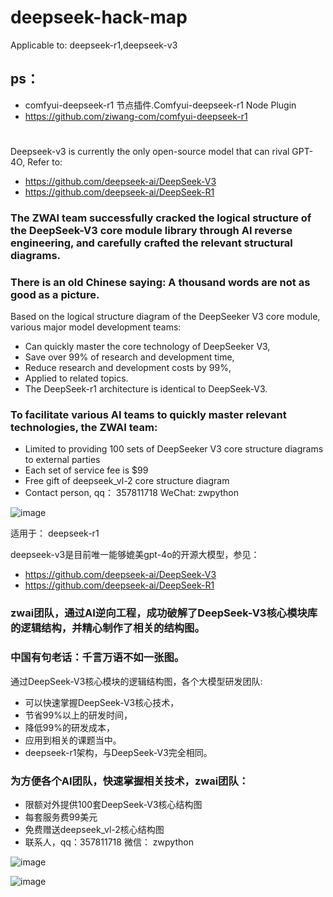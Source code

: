 # deepseek-hack-map

Applicable to: deepseek-r1,deepseek-v3 
## ps：
*  comfyui-deepseek-r1 节点插件.Comfyui-deepseek-r1 Node Plugin
*  https://github.com/ziwang-com/comfyui-deepseek-r1
# 
Deepseek-v3 is currently the only open-source model that can rival GPT-4O, Refer to:
* https://github.com/deepseek-ai/DeepSeek-V3
* https://github.com/deepseek-ai/DeepSeek-R1

### The ZWAI team successfully cracked the logical structure of the DeepSeek-V3 core module library through AI reverse engineering, and carefully crafted the relevant structural diagrams.
### There is an old Chinese saying: A thousand words are not as good as a picture.
Based on the logical structure diagram of the DeepSeeker V3 core module, various major model development teams:
* Can quickly master the core technology of DeepSeeker V3,
* Save over 99% of research and development time,
* Reduce research and development costs by 99%,
* Applied to related topics.
* The DeepSeek-r1 architecture is identical to DeepSeek-V3.


### To facilitate various AI teams to quickly master relevant technologies, the ZWAI team:
* Limited to providing 100 sets of DeepSeeker V3 core structure diagrams to external parties
* Each set of service fee is $99
* Free gift of deepseek_vl-2 core structure diagram
* Contact person, qq： 357811718 WeChat: zwpython

![image](https://github.com/user-attachments/assets/f964f524-5f63-47da-8ad0-a2cc45091d39)

适用于： deepseek-r1

deepseek-v3是目前唯一能够媲美gpt-4o的开源大模型，参见： 
* https://github.com/deepseek-ai/DeepSeek-V3
* https://github.com/deepseek-ai/DeepSeek-R1

### zwai团队，通过AI逆向工程，成功破解了DeepSeek-V3核心模块库的逻辑结构，并精心制作了相关的结构图。
### 中国有句老话：千言万语不如一张图。
通过DeepSeek-V3核心模块的逻辑结构图，各个大模型研发团队:
* 可以快速掌握DeepSeek-V3核心技术，
* 节省99%以上的研发时间，
* 降低99%的研发成本，
* 应用到相关的课题当中。
* deepseek-r1架构，与DeepSeek-V3完全相同。


### 为方便各个AI团队，快速掌握相关技术，zwai团队：
* 限额对外提供100套DeepSeek-V3核心结构图
* 每套服务费99美元
* 免费赠送deepseek_vl-2核心结构图
* 联系人，qq：357811718 微信： zwpython

![image](https://github.com/user-attachments/assets/fa5a3d1a-1d5b-40c0-b1b5-3a7887ccfe44)

![image](https://github.com/user-attachments/assets/3050754b-9663-4206-aadf-ce497612f73c)

